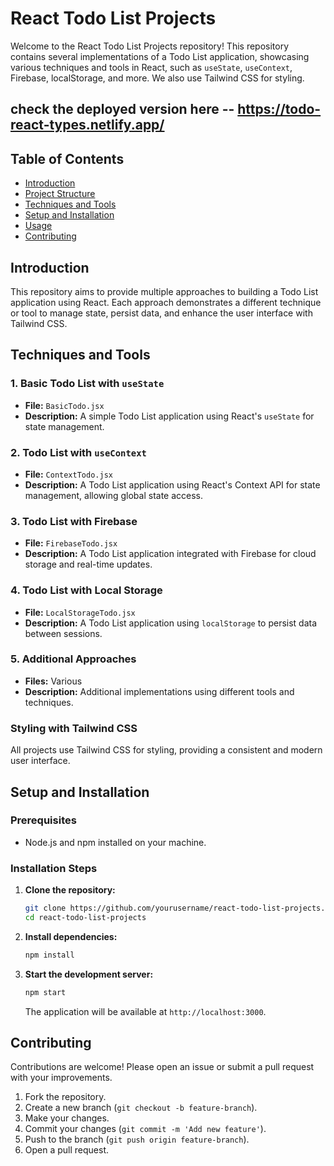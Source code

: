 



# React Todo List Projects

Welcome to the React Todo List Projects repository! This repository contains several implementations of a Todo List application, showcasing various techniques and tools in React, such as `useState`, `useContext`, Firebase, localStorage, and more. We also use Tailwind CSS for styling.


## check the deployed version here  --  https://todo-react-types.netlify.app/
## Table of Contents

- [Introduction](#introduction)
- [Project Structure](#project-structure)
- [Techniques and Tools](#techniques-and-tools)
- [Setup and Installation](#setup-and-installation)
- [Usage](#usage)
- [Contributing](#contributing)


## Introduction

This repository aims to provide multiple approaches to building a Todo List application using React. Each approach demonstrates a different technique or tool to manage state, persist data, and enhance the user interface with Tailwind CSS.

## Techniques and Tools

### 1. Basic Todo List with `useState`
- **File:** `BasicTodo.jsx`
- **Description:** A simple Todo List application using React's `useState` for state management.

### 2. Todo List with `useContext`
- **File:** `ContextTodo.jsx`
- **Description:** A Todo List application using React's Context API for state management, allowing global state access.

### 3. Todo List with Firebase
- **File:** `FirebaseTodo.jsx`
- **Description:** A Todo List application integrated with Firebase for cloud storage and real-time updates.

### 4. Todo List with Local Storage
- **File:** `LocalStorageTodo.jsx`
- **Description:** A Todo List application using `localStorage` to persist data between sessions.

### 5. Additional Approaches
- **Files:** Various
- **Description:** Additional implementations using different tools and techniques.

### Styling with Tailwind CSS
All projects use Tailwind CSS for styling, providing a consistent and modern user interface.

## Setup and Installation

### Prerequisites
- Node.js and npm installed on your machine.

### Installation Steps

1. **Clone the repository:**
   ```sh
   git clone https://github.com/yourusername/react-todo-list-projects.git
   cd react-todo-list-projects
   ```

2. **Install dependencies:**
   ```sh
   npm install
   ```

3. **Start the development server:**
   ```sh
   npm start
   ```

   The application will be available at `http://localhost:3000`.


## Contributing

Contributions are welcome! Please open an issue or submit a pull request with your improvements.

1. Fork the repository.
2. Create a new branch (`git checkout -b feature-branch`).
3. Make your changes.
4. Commit your changes (`git commit -m 'Add new feature'`).
5. Push to the branch (`git push origin feature-branch`).
6. Open a pull request.

